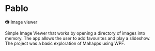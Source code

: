 # Pablo
:camera: Image viewer 

Simple Image Viewer that works by opening a directory of images into memory.   The app allows the user to add favourites and play a slideshow.  The project was a basic exploration of Mahapps using WPF.  
